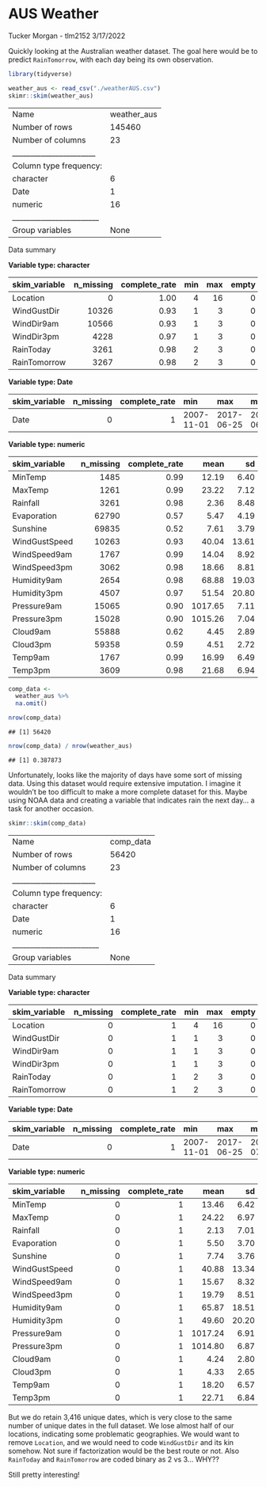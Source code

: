 AUS Weather
================
Tucker Morgan - tlm2152
3/17/2022

Quickly looking at the Australian weather dataset. The goal here would
be to predict `RainTomorrow`, with each day being its own observation.

``` r
library(tidyverse)

weather_aus <- read_csv("./weatherAUS.csv")
skimr::skim(weather_aus)
```

|                                                  |             |
|:-------------------------------------------------|:------------|
| Name                                             | weather_aus |
| Number of rows                                   | 145460      |
| Number of columns                                | 23          |
| \_\_\_\_\_\_\_\_\_\_\_\_\_\_\_\_\_\_\_\_\_\_\_   |             |
| Column type frequency:                           |             |
| character                                        | 6           |
| Date                                             | 1           |
| numeric                                          | 16          |
| \_\_\_\_\_\_\_\_\_\_\_\_\_\_\_\_\_\_\_\_\_\_\_\_ |             |
| Group variables                                  | None        |

Data summary

**Variable type: character**

| skim_variable | n_missing | complete_rate | min | max | empty | n_unique | whitespace |
|:--------------|----------:|--------------:|----:|----:|------:|---------:|-----------:|
| Location      |         0 |          1.00 |   4 |  16 |     0 |       49 |          0 |
| WindGustDir   |     10326 |          0.93 |   1 |   3 |     0 |       16 |          0 |
| WindDir9am    |     10566 |          0.93 |   1 |   3 |     0 |       16 |          0 |
| WindDir3pm    |      4228 |          0.97 |   1 |   3 |     0 |       16 |          0 |
| RainToday     |      3261 |          0.98 |   2 |   3 |     0 |        2 |          0 |
| RainTomorrow  |      3267 |          0.98 |   2 |   3 |     0 |        2 |          0 |

**Variable type: Date**

| skim_variable | n_missing | complete_rate | min        | max        | median     | n_unique |
|:--------------|----------:|--------------:|:-----------|:-----------|:-----------|---------:|
| Date          |         0 |             1 | 2007-11-01 | 2017-06-25 | 2013-06-02 |     3436 |

**Variable type: numeric**

| skim_variable | n_missing | complete_rate |    mean |    sd |    p0 |    p25 |    p50 |    p75 |   p100 | hist  |
|:--------------|----------:|--------------:|--------:|------:|------:|-------:|-------:|-------:|-------:|:------|
| MinTemp       |      1485 |          0.99 |   12.19 |  6.40 |  -8.5 |    7.6 |   12.0 |   16.9 |   33.9 | ▁▅▇▅▁ |
| MaxTemp       |      1261 |          0.99 |   23.22 |  7.12 |  -4.8 |   17.9 |   22.6 |   28.2 |   48.1 | ▁▂▇▅▁ |
| Rainfall      |      3261 |          0.98 |    2.36 |  8.48 |   0.0 |    0.0 |    0.0 |    0.8 |  371.0 | ▇▁▁▁▁ |
| Evaporation   |     62790 |          0.57 |    5.47 |  4.19 |   0.0 |    2.6 |    4.8 |    7.4 |  145.0 | ▇▁▁▁▁ |
| Sunshine      |     69835 |          0.52 |    7.61 |  3.79 |   0.0 |    4.8 |    8.4 |   10.6 |   14.5 | ▃▃▅▇▃ |
| WindGustSpeed |     10263 |          0.93 |   40.04 | 13.61 |   6.0 |   31.0 |   39.0 |   48.0 |  135.0 | ▅▇▁▁▁ |
| WindSpeed9am  |      1767 |          0.99 |   14.04 |  8.92 |   0.0 |    7.0 |   13.0 |   19.0 |  130.0 | ▇▁▁▁▁ |
| WindSpeed3pm  |      3062 |          0.98 |   18.66 |  8.81 |   0.0 |   13.0 |   19.0 |   24.0 |   87.0 | ▇▇▁▁▁ |
| Humidity9am   |      2654 |          0.98 |   68.88 | 19.03 |   0.0 |   57.0 |   70.0 |   83.0 |  100.0 | ▁▁▅▇▆ |
| Humidity3pm   |      4507 |          0.97 |   51.54 | 20.80 |   0.0 |   37.0 |   52.0 |   66.0 |  100.0 | ▂▅▇▆▂ |
| Pressure9am   |     15065 |          0.90 | 1017.65 |  7.11 | 980.5 | 1012.9 | 1017.6 | 1022.4 | 1041.0 | ▁▁▇▇▁ |
| Pressure3pm   |     15028 |          0.90 | 1015.26 |  7.04 | 977.1 | 1010.4 | 1015.2 | 1020.0 | 1039.6 | ▁▁▇▇▁ |
| Cloud9am      |     55888 |          0.62 |    4.45 |  2.89 |   0.0 |    1.0 |    5.0 |    7.0 |    9.0 | ▇▃▃▇▅ |
| Cloud3pm      |     59358 |          0.59 |    4.51 |  2.72 |   0.0 |    2.0 |    5.0 |    7.0 |    9.0 | ▆▅▃▇▃ |
| Temp9am       |      1767 |          0.99 |   16.99 |  6.49 |  -7.2 |   12.3 |   16.7 |   21.6 |   40.2 | ▁▃▇▃▁ |
| Temp3pm       |      3609 |          0.98 |   21.68 |  6.94 |  -5.4 |   16.6 |   21.1 |   26.4 |   46.7 | ▁▃▇▃▁ |

``` r
comp_data <- 
  weather_aus %>% 
  na.omit()

nrow(comp_data)
```

    ## [1] 56420

``` r
nrow(comp_data) / nrow(weather_aus)
```

    ## [1] 0.387873

Unfortunately, looks like the majority of days have some sort of missing
data. Using this dataset would require extensive imputation. I imagine
it wouldn’t be too difficult to make a more complete dataset for this.
Maybe using NOAA data and creating a variable that indicates rain the
next day… a task for another occasion.

``` r
skimr::skim(comp_data)
```

|                                                  |           |
|:-------------------------------------------------|:----------|
| Name                                             | comp_data |
| Number of rows                                   | 56420     |
| Number of columns                                | 23        |
| \_\_\_\_\_\_\_\_\_\_\_\_\_\_\_\_\_\_\_\_\_\_\_   |           |
| Column type frequency:                           |           |
| character                                        | 6         |
| Date                                             | 1         |
| numeric                                          | 16        |
| \_\_\_\_\_\_\_\_\_\_\_\_\_\_\_\_\_\_\_\_\_\_\_\_ |           |
| Group variables                                  | None      |

Data summary

**Variable type: character**

| skim_variable | n_missing | complete_rate | min | max | empty | n_unique | whitespace |
|:--------------|----------:|--------------:|----:|----:|------:|---------:|-----------:|
| Location      |         0 |             1 |   4 |  16 |     0 |       26 |          0 |
| WindGustDir   |         0 |             1 |   1 |   3 |     0 |       16 |          0 |
| WindDir9am    |         0 |             1 |   1 |   3 |     0 |       16 |          0 |
| WindDir3pm    |         0 |             1 |   1 |   3 |     0 |       16 |          0 |
| RainToday     |         0 |             1 |   2 |   3 |     0 |        2 |          0 |
| RainTomorrow  |         0 |             1 |   2 |   3 |     0 |        2 |          0 |

**Variable type: Date**

| skim_variable | n_missing | complete_rate | min        | max        | median     | n_unique |
|:--------------|----------:|--------------:|:-----------|:-----------|:-----------|---------:|
| Date          |         0 |             1 | 2007-11-01 | 2017-06-25 | 2012-07-28 |     3416 |

**Variable type: numeric**

| skim_variable | n_missing | complete_rate |    mean |    sd |    p0 |    p25 |    p50 |    p75 |   p100 | hist  |
|:--------------|----------:|--------------:|--------:|------:|------:|-------:|-------:|-------:|-------:|:------|
| MinTemp       |         0 |             1 |   13.46 |  6.42 |  -6.7 |    8.6 |   13.2 |   18.4 |   31.4 | ▁▅▇▆▁ |
| MaxTemp       |         0 |             1 |   24.22 |  6.97 |   4.1 |   18.7 |   23.9 |   29.7 |   48.1 | ▁▇▇▅▁ |
| Rainfall      |         0 |             1 |    2.13 |  7.01 |   0.0 |    0.0 |    0.0 |    0.6 |  206.2 | ▇▁▁▁▁ |
| Evaporation   |         0 |             1 |    5.50 |  3.70 |   0.0 |    2.8 |    5.0 |    7.4 |   81.2 | ▇▁▁▁▁ |
| Sunshine      |         0 |             1 |    7.74 |  3.76 |   0.0 |    5.0 |    8.6 |   10.7 |   14.5 | ▃▃▅▇▃ |
| WindGustSpeed |         0 |             1 |   40.88 | 13.34 |   9.0 |   31.0 |   39.0 |   48.0 |  124.0 | ▃▇▂▁▁ |
| WindSpeed9am  |         0 |             1 |   15.67 |  8.32 |   2.0 |    9.0 |   15.0 |   20.0 |   67.0 | ▇▅▁▁▁ |
| WindSpeed3pm  |         0 |             1 |   19.79 |  8.51 |   2.0 |   13.0 |   19.0 |   26.0 |   76.0 | ▅▇▁▁▁ |
| Humidity9am   |         0 |             1 |   65.87 | 18.51 |   0.0 |   55.0 |   67.0 |   79.0 |  100.0 | ▁▂▅▇▅ |
| Humidity3pm   |         0 |             1 |   49.60 | 20.20 |   0.0 |   35.0 |   50.0 |   63.0 |  100.0 | ▂▅▇▅▂ |
| Pressure9am   |         0 |             1 | 1017.24 |  6.91 | 980.5 | 1012.7 | 1017.2 | 1021.8 | 1040.4 | ▁▁▇▇▁ |
| Pressure3pm   |         0 |             1 | 1014.80 |  6.87 | 977.1 | 1010.1 | 1014.7 | 1019.4 | 1038.9 | ▁▁▇▇▁ |
| Cloud9am      |         0 |             1 |    4.24 |  2.80 |   0.0 |    1.0 |    5.0 |    7.0 |    8.0 | ▆▃▁▃▇ |
| Cloud3pm      |         0 |             1 |    4.33 |  2.65 |   0.0 |    2.0 |    5.0 |    7.0 |    9.0 | ▆▃▃▇▂ |
| Temp9am       |         0 |             1 |   18.20 |  6.57 |  -0.7 |   13.1 |   17.8 |   23.3 |   39.4 | ▁▇▇▅▁ |
| Temp3pm       |         0 |             1 |   22.71 |  6.84 |   3.7 |   17.4 |   22.4 |   27.9 |   46.1 | ▁▇▇▃▁ |

But we do retain 3,416 unique dates, which is very close to the same
number of unique dates in the full dataset. We lose almost half of our
locations, indicating some problematic geographies. We would want to
remove `Location`, and we would need to code `WindGustDir` and its kin
somehow. Not sure if factorization would be the best route or not. Also
`RainToday` and `RainTomorrow` are coded binary as 2 vs 3… WHY??

Still pretty interesting!
